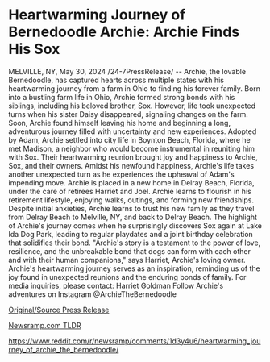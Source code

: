 # Heartwarming Journey of Bernedoodle Archie: Archie Finds His Sox

MELVILLE, NY, May 30, 2024 /24-7PressRelease/ -- Archie, the lovable Bernedoodle, has captured hearts across multiple states with his heartwarming journey from a farm in Ohio to finding his forever family.  Born into a bustling farm life in Ohio, Archie formed strong bonds with his siblings, including his beloved brother, Sox. However, life took unexpected turns when his sister Daisy disappeared, signaling changes on the farm. Soon, Archie found himself leaving his home and beginning a long, adventurous journey filled with uncertainty and new experiences.  Adopted by Adam, Archie settled into city life in Boynton Beach, Florida, where he met Madison, a neighbor who would become instrumental in reuniting him with Sox. Their heartwarming reunion brought joy and happiness to Archie, Sox, and their owners. Amidst his newfound happiness, Archie's life takes another unexpected turn as he experiences the upheaval of Adam's impending move.  Archie is placed in a new home in Delray Beach, Florida, under the care of retirees Harriet and Joel. Archie learns to flourish in his retirement lifestyle, enjoying walks, outings, and forming new friendships. Despite initial anxieties, Archie learns to trust his new family as they travel from Delray Beach to Melville, NY, and back to Delray Beach.  The highlight of Archie's journey comes when he surprisingly discovers Sox again at Lake Ida Dog Park, leading to regular playdates and a joint birthday celebration that solidifies their bond.  "Archie's story is a testament to the power of love, resilience, and the unbreakable bond that dogs can form with each other and with their human companions," says Harriet, Archie's loving owner.  Archie's heartwarming journey serves as an inspiration, reminding us of the joy found in unexpected reunions and the enduring bonds of family.  For media inquiries, please contact: Harriet Goldman  Follow Archie's adventures on Instagram @ArchieTheBernedoodle 

[Original/Source Press Release](https://www.24-7pressrelease.com/press-release/511271/heartwarming-journey-of-bernedoodle-archie-archie-finds-his-sox)
                    

[Newsramp.com TLDR](None) 

https://www.reddit.com/r/newsramp/comments/1d3y4u6/heartwarming_journey_of_archie_the_bernedoodle/